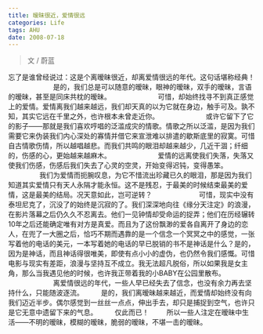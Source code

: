 ```yaml
---
title: 暧昧很近，爱情很远
categories: Life
tags: AHU
date: 2008-07-18
---
```

> 文 / 蔚蓝

忘了是谁曾经说过：这是个离暧昧很近，却离爱情很远的年代。这句话堪称经典！ 
　　　　 　　
是的，我们总是可以随意的暧昧，眼神的暧昧，双手的暧昧，言语的暧昧，甚至是同床共枕的暧昧。
　　　　 　　
可惜，却始终找寻不到真正感觉上的爱情。爱情离我们越来越远，我们却天真的以为它就在身边，触手可及。孰不知，其实它远在千里之外，也许根本未曾走近你。
　　　　 　　
或许它留下了它的影子——那就是我们喜欢哼唱的泛滥成灾的情歌。情歌之所以泛滥，是因为我们需要它来伪装我们内心深处的寡情并借它来宣泄难以排遣的歇斯底里的寂寞。可惜自古情歌伤情，所以越唱越悲。而我们共鸣的眼泪却越来越少，几近干涸；纤细的，伤感的心，更始越来越麻木。
　　　　 　　
爱情的远离使我们失落，失落又使我们伤感，伤感后我们失去了心灵的空灵，开始变得迟钝，变得愚笨。
　　 　　
我们为爱情而扼腕叹息，为它不惜流出珍藏已久的眼泪，那是因为我们知道其实爱情只有天人永隔才能永恒。这不是残忍，于最美的时候结束最美的爱情，这是最美的结局。况天意如此，岂可逆转？
　　　　 　　
可惜，现实中没有泰坦尼克了，沉没了的始终是沉寂的了。我们深深地向往《缘分天注定》的浪漫，在影片落幕之后仍久久不忍离去。他们一见钟情却受命运的捉弄；他们在历经辗转10年之后还能确定唯有对方是真爱。而且为了这份飘渺的爱各自离开了身边的恋人，在兜了一大圈之后，恰巧不期而遇靠的是一个信念一个冥冥之中的感觉，一张写着他的电话的美元，一本写着她的电话的早已脱销的书不是神话是什么？是的，因为是神话，而且神话得很唯美，即使有点小小的虚伪，也仍然令我们感慨。可惜电影与现实有差距，浪漫与坚持互不成立。我无法超凡脱俗，所以如果我是女主角，那么当我遇见他的时候，也许我正带着我的小BABY在公园里散布。
　　　　 　　
离爱情很远的年代，一些人早已经失去了信念，也没有余力再去坚持什么，只能随波逐流。
　　
是的，我们离暧昧越来越近，而爱情却始终没有向我们迈近半步。偶尔感觉到一丝丝一点点，伸出手去，却只是捕捉到空气，也许只是它无意中遗留下来的气息。 
　　
仅此而已！
　　
所以一些人注定在暧昧中生活——不明的暧昧，模糊的暧昧，脆弱的暧昧，不堪一击的暧昧。

